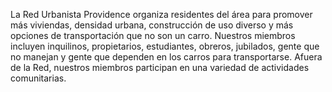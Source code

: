 La Red Urbanista Providence organiza residentes del área para promover más viviendas, densidad urbana, construcción de uso diverso y más opciones de transportación que no son un carro. Nuestros miembros incluyen inquilinos, propietarios, estudiantes, obreros, jubilados, gente que no manejan y gente que dependen en los carros para transportarse. Afuera de la Red, nuestros miembros participan en una variedad de actividades comunitarias.
